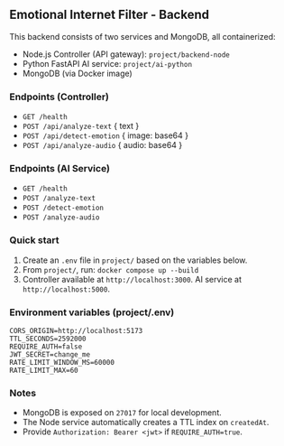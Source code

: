 ## Emotional Internet Filter - Backend

This backend consists of two services and MongoDB, all containerized:

- Node.js Controller (API gateway): `project/backend-node`
- Python FastAPI AI service: `project/ai-python`
- MongoDB (via Docker image)

### Endpoints (Controller)

- `GET /health`
- `POST /api/analyze-text` { text }
- `POST /api/detect-emotion` { image: base64 }
- `POST /api/analyze-audio` { audio: base64 }

### Endpoints (AI Service)

- `GET /health`
- `POST /analyze-text`
- `POST /detect-emotion`
- `POST /analyze-audio`

### Quick start

1. Create an `.env` file in `project/` based on the variables below.
2. From `project/`, run: `docker compose up --build`
3. Controller available at `http://localhost:3000`. AI service at `http://localhost:5000`.

### Environment variables (project/.env)

```
CORS_ORIGIN=http://localhost:5173
TTL_SECONDS=2592000
REQUIRE_AUTH=false
JWT_SECRET=change_me
RATE_LIMIT_WINDOW_MS=60000
RATE_LIMIT_MAX=60
```

### Notes

- MongoDB is exposed on `27017` for local development.
- The Node service automatically creates a TTL index on `createdAt`.
- Provide `Authorization: Bearer <jwt>` if `REQUIRE_AUTH=true`.


